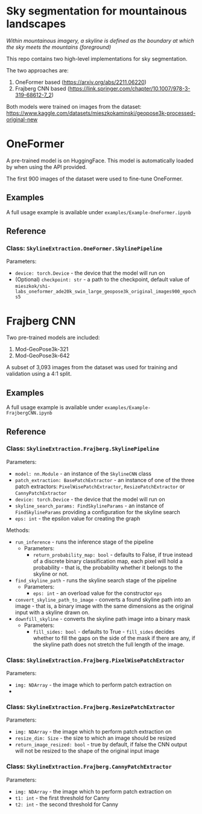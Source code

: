 # Sky segmentation for mountainous landscapes
_Within mountainous imagery, a skyline is defined as the boundary at which the sky meets the mountains (foreground)_

This repo contains two high-level implementations for sky segmentation.

The two approaches are:
1. OneFormer based (https://arxiv.org/abs/2211.06220)
2. Frajberg CNN based (https://link.springer.com/chapter/10.1007/978-3-319-68612-7_2)

Both models were trained on images from the dataset: https://www.kaggle.com/datasets/mieszkokaminski/geopose3k-processed-original-new

# OneFormer
A pre-trained model is on HuggingFace. This model is automatically loaded by when using the API provided.

The first 900 images of the dataset were used to fine-tune OneFormer.

## Examples
A full usage example is available under `examples/Example-OneFormer.ipynb`

## Reference
### Class: `SkylineExtraction.OneFormer.SkylinePipeline`

Parameters:
- `device: torch.Device` - the device that the model will run on
- (Optional) `checkpoint: str` - a path to the checkpoint, default value of `mieszkok/shi-labs_oneformer_ade20k_swin_large_geopose3k_original_images900_epochs5`


# Frajberg CNN
Two pre-trained models are included:
1. Mod-GeoPose3k-321
2. Mod-GeoPose3k-642

A subset of 3,093 images from the dataset was used for training and validation using a 4:1 split.

## Examples
A full usage example is available under `examples/Example-FrajbergCNN.ipynb`

## Reference
### Class: `SkylineExtraction.Frajberg.SkylinePipeline`

Parameters:
- `model: nn.Module` - an instance of the `SkylineCNN` class
- `patch_extraction: BasePatchExtractor` - an instance of one of the three patch extractors: `PixelWisePatchExtractor`, `ResizePatchExtractor` or `CannyPatchExtractor`
- `device: torch.Device` - the device that the model will run on
- `skyline_search_params: FindSkylineParams` - an instance of `FindSkylineParams` providing a configuration for the skyline search
- `eps: int` - the epsilon value for creating the graph 

Methods:
- `run_inference` - runs the inference stage of the pipeline
  - Parameters:
    - `return_probability_map: bool` - defaults to False, if true instead of a discrete binary classification map, each pixel will hold a probability - that is, the probability whether it belongs to the skyline or not.
- `find_skyline_path` - runs the skyline search stage of the pipeline 
  - Parameters:
    - `eps: int` - an overload value for the constructor `eps`
- `convert_skyline_path_to_image` - converts a found skyline path into an image - that is, a binary image with the same dimensions as the original input with a skyline drawn on.
- `downfill_skyline` - converts the skyline path image into a binary mask
  - Parameters:
    - `fill_sides: bool` - defaults to True - `fill_sides` decides whether to fill the gaps on the side of the mask if there are any, if the skyline path does not stretch the full length of the image. 

### Class: `SkylineExtraction.Frajberg.PixelWisePatchExtractor`

Parameters:
- `img: NDArray` - the image which to perform patch extraction on
- 
### Class: `SkylineExtraction.Frajberg.ResizePatchExtractor`

Parameters:
- `img: NDArray` - the image which to perform patch extraction on
- `resize_dim: Size` - the size to which an image should be resized
- `return_image_resized: bool` - true by default, if false the CNN output will not be resized to the shape of the original input image

### Class: `SkylineExtraction.Frajberg.CannyPatchExtractor`

Parameters:
- `img: NDArray` - the image which to perform patch extraction on
- `t1: int` - the first threshold for Canny
- `t2: int` - the second threshold for Canny
